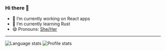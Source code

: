 ### Hi there 👋

- 🔭 I’m currently working on React apps
- 🌱 I’m currently learning Rust
- 😄 Pronouns: [She/Her](http://pronoun.is/she)

---

<div>
  <img alt="Language stats" src="https://github-readme-stats.vercel.app/api/top-langs/?username=issy&layout=compact&title_color=58aa6ff&icon_color=1f6feb&text_color=c3d1d9&bg_color=0d1117&hide_border=true"/>
  <img alt="Profile stats" src="https://github-readme-stats.vercel.app/api?username=issy&show_icons=true&count_private=true&include_all_commits=true&title_color=58aa6ff&icon_color=1f6feb&text_color=c3d1d9&bg_color=0d1117&hide_border=true"/>
</div>
